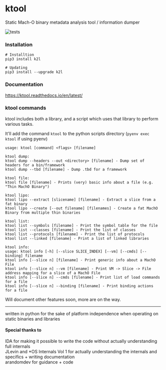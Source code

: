 # ktool
Static Mach-O binary metadata analysis tool / information dumper

![tests](https://github.com/kritantadev/ktool/actions/workflows/tests.yml/badge.svg)

### Installation

```shell
# Installtion
pip3 install k2l

# Updating
pip3 install --upgrade k2l
```

### Documentation

https://ktool.readthedocs.io/en/latest/

### ktool commands


ktool includes both a library, and a script which uses that library to perform various tasks. 

It'll add the command `ktool` to the python scripts directory (`pyenv exec ktool` if using pyenv)

```shell
usage: ktool [command] <flags> [filename]

ktool dump:
ktool dump --headers --out <directory> [filename] - Dump set of headers for a bin/framework
ktool dump --tbd [filename] - Dump .tbd for a framework

ktool file:
ktool file [filename] - Prints (very) basic info about a file (e.g. "Thin MachO Binary")

ktool lipo:
ktool lipo --extract [slicename] [filename] - Extract a slice from a fat binary
ktool lipo --create [--out filename] [filenames] - Create a fat MachO Binary from multiple thin binaries

ktool list:
ktool list --symbols [filename] - Print the symbol table for the file
ktool list --classes [filename] - Print the list of classes
ktool list --protocols [filename] - Print the list of protocols
ktool list --linked [filename] - Print a list of linked libraries

ktool info:
usage: ktool info [-h] [--slice SLICE_INDEX] [--vm] [--cmds] [--binding] filename
ktool info [--slice n] [filename] - Print generic info about a MachO File
ktool info [--slice n] --vm [filename] - Print VM -> Slice -> File address mapping for a slice of a MachO File
ktool info [--slice n] --cmds [filename] - Print list of load commands for a file 
ktool info [--slice n] --binding [filename] - Print binding actions for a file

```

Will document other features soon, more are on the way.

---

written in python for the sake of platform independence when operating on static binaries and libraries

#### Special thanks to

IDA for making it possible to write the code without actually understanding full internals  
JLevin and *OS Internals Vol 1 for actually understanding the internals and specifics + writing documentation  
arandomdev for guidance + code
